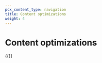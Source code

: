 ```yaml
---
pcx_content_type: navigation
title: Content optimizations
weight: 4
---
```


# Content optimizations

{{<directory-listing>}}